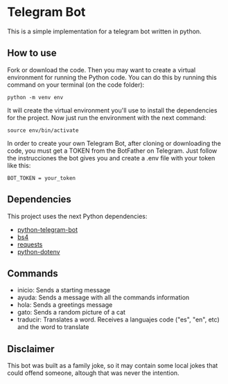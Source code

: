 # Telegram Bot

This is a simple implementation for a telegram bot written in python.

## How to use

Fork or download the code. Then you may want to create a virtual environment for running the Python code.
You can do this by running this command on your terminal (on the code folder):

```
python -m venv env
```

It will create the virtual environment you'll use to install the dependencies for the project. Now just run the environment with the next command:

```
source env/bin/activate
```

In order to create your own Telegram Bot, after cloning or downloading the code, you must get a TOKEN from the BotFather on Telegram. Just follow the instrucciones the bot gives you and create a .env file with your token like this:

```
BOT_TOKEN = your_token
```

## Dependencies

This project uses the next Python dependencies:

- [python-telegram-bot](https://python-telegram-bot.readthedocs.io/en/stable/)
- [bs4](https://www.crummy.com/software/BeautifulSoup/)
- [requests](https://docs.python-requests.org/en/latest/)
- [python-dotenv](https://github.com/theskumar/python-dotenv)

## Commands

- inicio: Sends a starting message
- ayuda: Sends a message with all the commands information
- hola: Sends a greetings message
- gato: Sends a random picture of a cat
- traducir: Translates a word. Receives a languajes code ("es", "en", etc) and the word to translate

## Disclaimer

This bot was built as a family joke, so it may contain some local jokes that could offend someone, altough that was never the intention.
